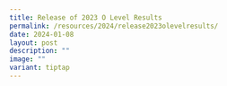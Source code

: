 ```yaml
---
title: Release of 2023 O Level Results
permalink: /resources/2024/release2023olevelresults/
date: 2024-01-08
layout: post
description: ""
image: ""
variant: tiptap
---
```

